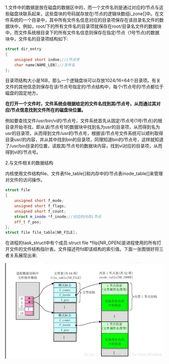 1.文件中的数据是放在磁盘的数据区中的，而一个文件名则是通过对应的i节点与这些磁盘块联系起来，这些盘块的号码就存放在i节点的逻辑块数组i_zone[]中。在文件系统的一个目录中，其中所有文件名信息对应的目录项保存在该目录名文件的数据块中，例如，root/下的所有文件名的目录项就保存在root/目录名文件的数据块中，而文件系统根目录下的所有文件名信息则保存在指定i节点（1号节点)的数据块中，文件名的目录项结构如下:

```cpp
struct dir_entry
{
	unsigned short indoe;//i节点号
	char name[NAME_LEN];//文件名
};
```

目录项结构大小是16B，那么一个逻辑盘块可以存放1024/16=64个目录项。有关文件的其他信息则保存在该i节点号指定的i节点结构中，每个i节点号的i节点都位于磁盘的固定地方。

**在打开一个文件时，文件系统会根据给定的文件名找到其i节点号，从而通过其对应i节点信息找到文件所在的磁盘块位置。**

例如要查找文件/usr/bin/vi的i节点号，文件系统首先从固定i节点号(1号i节点)的根目录开始寻找，即从该i节点号1的数据块中找到名为usr的目录项，从而得到名为usr的目录项，从而得到文件/usr的i节点号，根据该i节点号文件系统可以顺利取得目录usr/的内容，并从其中找到bin的目录项，同理知道bin的i节点号，这样就知道了/usr/bin目录的位置，读取其i节点号的数据块内容，找到vi对应的目录项，从而得到vi的i节点号。

2.与文件相关的数据结构

内核使用文件结构file、文件表file_table[]和内存中的i节点表inode_table[]来管理对文件的访问操作。

```cpp
struct file
{
	unsigned short f_mode;
	unsigned short f_flags;
	unsigned short f_count;
	struct m_inode *f_inode;//对应的内存i节点
	off_t f_pos;
};
struct file file_table[NR_FILE];
```

在进程的task_struct中有个成员:struct file *filp[NR_OPEN]是进程使用的所有打开文件的文件结构指针表。文件描述符fd即该结构的索引值。下面一张图很好将三者关系展现出来:

![1584499320495](.\image\1584499320495.png)